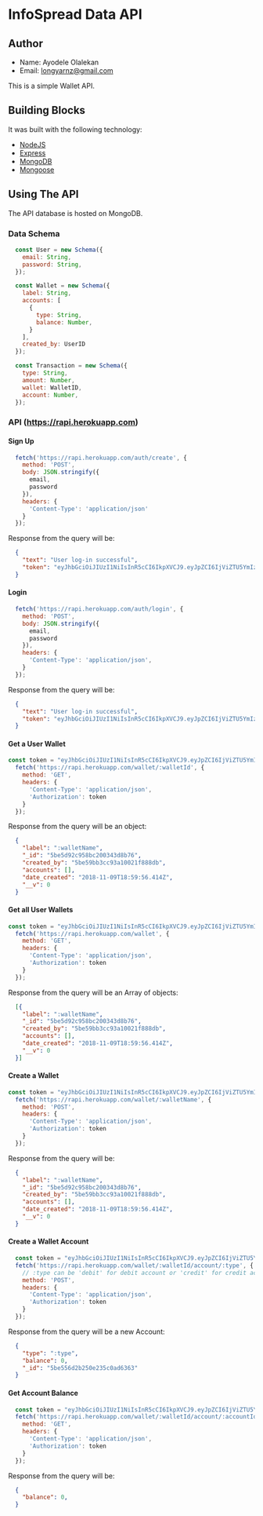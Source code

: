 # InfoSpread Data API

## Author
* Name: Ayodele Olalekan
* Email: longyarnz@gmail.com

This is a simple Wallet API. 

## Building Blocks

It was built with the following technology:
* [NodeJS](https://nodejs.org)
* [Express](https://expressjs.com)
* [MongoDB](https://mongodb.com)
* [Mongoose](https://mongoosejs.com)

## Using The API

The API database is hosted on MongoDB.

### Data Schema

```js
  const User = new Schema({
    email: String,
    password: String,
  });

  const Wallet = new Schema({
    label: String,
    accounts: [
      {
        type: String,
        balance: Number,
      }
    ],
    created_by: UserID
  });

  const Transaction = new Schema({
    type: String,
    amount: Number,
    wallet: WalletID,
    account: Number,
  });
```

### API (https://rapi.herokuapp.com)

#### **Sign Up**

```js
  fetch('https://rapi.herokuapp.com/auth/create', {
    method: 'POST',
    body: JSON.stringify({
      email,
      password
    }),
    headers: {
      'Content-Type': 'application/json'
    }
  });
```
Response from the query will be:
```json
  {
    "text": "User log-in successful",
    "token": "eyJhbGciOiJIUzI1NiIsInR5cCI6IkpXVCJ9.eyJpZCI6IjViZTU5YmIzY2M5M2ExMDAyMWY4ODhkYiIsImlhdCI6MTU0MTc3NDI2MH0.Mtw5n1HWcyQLN5XhdNGov5v4E1pfBVvH08_Oa5dbMPc"
  }
```

#### **Login**

```js
  fetch('https://rapi.herokuapp.com/auth/login', {
    method: 'POST',
    body: JSON.stringify({
      email,
      password
    }),
    headers: {
      'Content-Type': 'application/json',
    }
  });
```
Response from the query will be:
```json
  {
    "text": "User log-in successful",
    "token": "eyJhbGciOiJIUzI1NiIsInR5cCI6IkpXVCJ9.eyJpZCI6IjViZTU5YmIzY2M5M2ExMDAyMWY4ODhkYiIsImlhdCI6MTU0MTc3NDI2MH0.Mtw5n1HWcyQLN5XhdNGov5v4E1pfBVvH08_Oa5dbMPc"
  }
```

#### **Get a User Wallet**

```js
const token = "eyJhbGciOiJIUzI1NiIsInR5cCI6IkpXVCJ9.eyJpZCI6IjViZTU5YmIzY2M5M2ExMDAyMWY4ODhkYiIsImlhdCI6MTU0MTc3NDI2MH0.Mtw5n1HWcyQLN5XhdNGov5v4E1pfBVvH08_Oa5dbMPc";
  fetch('https://rapi.herokuapp.com/wallet/:walletId', {
    method: 'GET',
    headers: {
      'Content-Type': 'application/json',
      'Authorization': token
    }
  });
```
Response from the query will be an object:
```json
  {
    "label": ":walletName",
    "_id": "5be5d92c958bc200343d8b76",
    "created_by": "5be59bb3cc93a10021f888db",
    "accounts": [],
    "date_created": "2018-11-09T18:59:56.414Z",
    "__v": 0
  }

```
#### **Get all User Wallets**

```js
const token = "eyJhbGciOiJIUzI1NiIsInR5cCI6IkpXVCJ9.eyJpZCI6IjViZTU5YmIzY2M5M2ExMDAyMWY4ODhkYiIsImlhdCI6MTU0MTc3NDI2MH0.Mtw5n1HWcyQLN5XhdNGov5v4E1pfBVvH08_Oa5dbMPc";
  fetch('https://rapi.herokuapp.com/wallet', {
    method: 'GET',
    headers: {
      'Content-Type': 'application/json',
      'Authorization': token
    }
  });
```
Response from the query will be an Array of objects:
```json
  [{
    "label": ":walletName",
    "_id": "5be5d92c958bc200343d8b76",
    "created_by": "5be59bb3cc93a10021f888db",
    "accounts": [],
    "date_created": "2018-11-09T18:59:56.414Z",
    "__v": 0
  }]
```

#### **Create a Wallet**

```js
const token = "eyJhbGciOiJIUzI1NiIsInR5cCI6IkpXVCJ9.eyJpZCI6IjViZTU5YmIzY2M5M2ExMDAyMWY4ODhkYiIsImlhdCI6MTU0MTc3NDI2MH0.Mtw5n1HWcyQLN5XhdNGov5v4E1pfBVvH08_Oa5dbMPc";
  fetch('https://rapi.herokuapp.com/wallet/:walletName', {
    method: 'POST',
    headers: {
      'Content-Type': 'application/json',
      'Authorization': token
    }
  });
```
Response from the query will be:
```json
  {
    "label": ":walletName",
    "_id": "5be5d92c958bc200343d8b76",
    "created_by": "5be59bb3cc93a10021f888db",
    "accounts": [],
    "date_created": "2018-11-09T18:59:56.414Z",
    "__v": 0
  }
```

#### **Create a Wallet Account**

```js
  const token = "eyJhbGciOiJIUzI1NiIsInR5cCI6IkpXVCJ9.eyJpZCI6IjViZTU5YmIzY2M5M2ExMDAyMWY4ODhkYiIsImlhdCI6MTU0MTc3NDI2MH0.Mtw5n1HWcyQLN5XhdNGov5v4E1pfBVvH08_Oa5dbMPc";
  fetch('https://rapi.herokuapp.com/wallet/:walletId/account/:type', {
    // :type can be 'debit' for debit account or 'credit' for credit account
    method: 'POST',
    headers: {
      'Content-Type': 'application/json',
      'Authorization': token
    }
  });
```
Response from the query will be a new Account:
```json
  {
    "type": ":type",
    "balance": 0,
    "_id": "5be556d2b250e235c0ad6363"
  }
```

#### **Get Account Balance**

```js
  const token = "eyJhbGciOiJIUzI1NiIsInR5cCI6IkpXVCJ9.eyJpZCI6IjViZTU5YmIzY2M5M2ExMDAyMWY4ODhkYiIsImlhdCI6MTU0MTc3NDI2MH0.Mtw5n1HWcyQLN5XhdNGov5v4E1pfBVvH08_Oa5dbMPc";
  fetch('https://rapi.herokuapp.com/wallet/:walletId/account/:accountId/balance', {
    method: 'GET',
    headers: {
      'Content-Type': 'application/json',
      'Authorization': token
    }
  });
```
Response from the query will be:
```json
  {
    "balance": 0,
  }
```